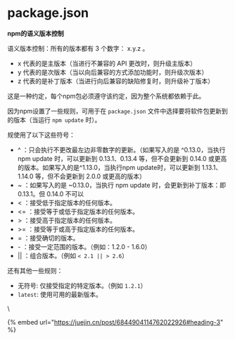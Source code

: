 # package.json

**npm的语义版本控制**

语义版本控制：所有的版本都有 3 个数字： x.y.z  。

* &#x20;x  代表的是主版本（当进行不兼容的 API 更改时，则升级主版本）
* &#x20;y  代表的是次版本（当以向后兼容的方式添加功能时，则升级次版本）
* &#x20;z  代表的是补丁版本（当进行向后兼容的缺陷修复时，则升级补丁版本）

这是一种约定，每个npm包必须遵守该约定，因为整个系统都依赖于此。

因为npm设置了一些规则，可用于在 `package.json` 文件中选择要将软件包更新到的版本（当运行 `npm update` 时）。

规使用了以下这些符号：

* &#x20;^  ：只会执行不更改最左边非零数字的更新。（如果写入的是 ^0.13.0，当执行 npm update 时，可以更新到 0.13.1、0.13.4 等，但不会更新到 0.14.0 或更高的版本。如果写入的是^1.13.0，当执行npm update时，可以更新到 1.13.1、1.14.0 等，但不会更新到 2.0.0 或更高的版本）
* &#x20;\~  ：如果写入的是 \~0.13.0，当执行 npm update 时，会更新到补丁版本：即 0.13.1。但 0.14.0 不可以
* &#x20;<  ：接受低于指定版本的任何版本。
* &#x20;<=  ：接受等于或低于指定版本的任何版本。
* &#x20;\>  ：接受高于指定版本的任何版本。
* &#x20;\>=  ：接受等于或高于指定版本的任何版本。
* &#x20;\=  ：接受确切的版本。
* &#x20;\-  ：接受一定范围的版本。（例如：1.2.0 - 1.6.0）
* &#x20;||  ：组合版本。（例如 `< 2.1 || > 2.6`）

还有其他一些规则：

* 无符号: 仅接受指定的特定版本。（例如 `1.2.1`）
* `latest`: 使用可用的最新版本。

\


{% embed url="https://juejin.cn/post/6844904114762022926#heading-3" %}

